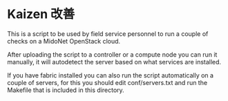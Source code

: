 # Kaizen 改善

This is a script to be used by field service personnel to run a couple of checks on a MidoNet OpenStack cloud.

After uploading the script to a controller or a compute node you can run it manually, it will autodetect the server based on what services are installed.

If you have fabric installed you can also run the script automatically on a couple of servers, for this you should edit conf/servers.txt and run the Makefile that is included in this directory.
